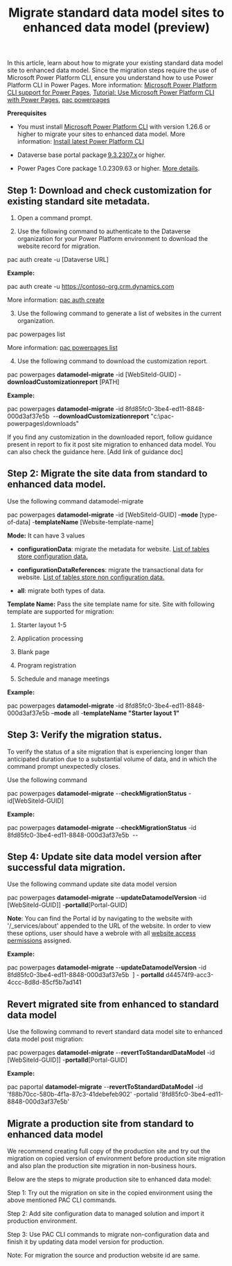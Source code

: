 ﻿---
title: Migrate standard data model sites to enhanced data model (preview)
---

In this article, learn about how to migrate your existing standard data model site to enhanced data model. Since the migration steps require the use of Microsoft Power Platform CLI, ensure you understand how to use Power Platform CLI in Power Pages. More information: [Microsoft Power Platform CLI support for Power Pages](https://learn.microsoft.com/en-us/power-pages/configure/power-platform-cli), [Tutorial: Use Microsoft Power Platform CLI with Power Pages](https://learn.microsoft.com/en-us/power-pages/configure/power-platform-cli-tutorial), [pac powerpages](https://learn.microsoft.com/en-us/power-platform/developer/cli/reference/powerpages)

**Prerequisites**

-   You must install [<u>Microsoft Power Platform CLI</u>](https://learn.microsoft.com/en-us/power-platform/developer/cli/introduction#install-using-power-platform-tools-for-visual-studio-code) with version 1.26.6 or higher to migrate your sites to enhanced data model. More information: [<u>Install latest Power Platform CLI</u>](https://learn.microsoft.com/en-us/power-platform/developer/cli/introduction#update-power-platform-cli-for-windowsmacoslinux)

-   Dataverse base portal package [<u>9.3.2307.x</u>](https://learn.microsoft.com/en-us/power-apps/maker/portals/versions/package-version-9.3.2209) or higher. 

-   Power Pages Core package 1.0.2309.63 or higher. [More details](https://learn.microsoft.com/en-us/power-pages/admin/update-solution).

## Step 1: Download and check customization for existing standard site metadata.

1.  Open a command prompt.

2.  Use the following command to authenticate to the Dataverse organization for your Power Platform environment to download the website record for migration.

pac auth create -u \[Dataverse URL\]

**Example:**

pac auth create -u https://contoso-org.crm.dynamics.com

More information: [pac auth create](https://learn.microsoft.com/en-us/power-platform/developer/cli/reference/auth)

3.  Use the following command to generate a list of websites in the current organization.

pac powerpages list

More information: [pac powerpages list](https://learn.microsoft.com/en-us/power-platform/developer/cli/reference/powerpages#pac-powerpages-list)

4.  Use the following command to download the customization report.

pac powerpages **datamodel-migrate** -id \[WebSiteId-GUID\] -**downloadCustomizationreport** \[PATH\]

**Example:**

pac powerpages **datamodel-migrate** -id 8fd85fc0-3be4-ed11-8848-000d3af37e5b  --**downloadCustomizationreport** "c:\\pac-powerpages\\downloads"

If you find any customization in the downloaded report, follow guidance present in report to fix it post site migration to enhanced data model. You can also check the guidance here. \[Add link of guidance doc\]

## Step 2: Migrate the site data from standard to enhanced data model.

Use the following command datamodel-migrate

pac powerpages **datamodel-migrate** -id \[WebSiteId-GUID\] –**mode** \[type-of-data\] -**templateName** \[Website-template-name\]

**Mode:** It can have 3 values

- **configurationData**: migrate the metadata for website. [List of tables store configuration data.](https://learn.microsoft.com/en-us/power-pages/admin/enhanced-data-model#virtual-tables)

- **configurationDataReferences**: migrate the transactional data for website. [List of tables store non configuration data.](https://learn.microsoft.com/en-us/power-pages/admin/enhanced-data-model#nonconfiguration-tables)

- **all**: migrate both types of data.

**Template Name:** Pass the site template name for site. Site with following template are supported for migration:

1.  Starter layout 1-5

2.  Application processing

3.  Blank page

4.  Program registration

5.  Schedule and manage meetings

**Example:**

pac powerpages **datamodel-migrate** -id 8fd85fc0-3be4-ed11-8848-000d3af37e5b –**mode** all -**templateName "**Starter layout 1**"**

## Step 3: Verify the migration status.

To verify the status of a site migration that is experiencing longer than anticipated duration due to a substantial volume of data, and in which the command prompt unexpectedly closes.

Use the following command 

pac powerpages **datamodel-migrate** --**checkMigrationStatus** -id\[WebSiteId-GUID\]

**Example:**

pac powerpages **datamodel-migrate** --**checkMigrationStatus** -id 8fd85fc0-3be4-ed11-8848-000d3af37e5b  --

## Step 4: Update site data model version after successful data migration.

Use the following command update site data model version

pac powerpages **datamodel-migrate** --**updateDatamodelVersion** -id \[WebSiteId-GUID\]\] -**portalId**\[Portal-GUID\]

**Note**: You can find the Portal id by navigating to the website with '/\_services/about' appended to the URL of the website. In order to view these options, user should have a webrole with all [website access permissions](https://learn.microsoft.com/en-us/power-pages/security/website-access-permission) assigned.

**Example:**

pac powerpages **datamodel-migrate** --**updateDatamodelVersion** -id 8fd85fc0-3be4-ed11-8848-000d3af37e5b  \] - **portalId** d44574f9-acc3-4ccc-8d8d-85cf5b7ad141

## Revert migrated site from enhanced to standard data model

Use the following command to revert standard data model site to enhanced data model post migration:

pac powerpages **datamodel-migrate** --**revertToStandardDataModel** -id \[WebSiteId-GUID\]\] -**portalId**\[Portal-GUID\]

**Example:**

pac paportal **datamodel-migrate** --**revertToStandardDataModel** -id 'f88b70cc-580b-4f1a-87c3-41debefeb902' -portalid '8fd85fc0-3be4-ed11-8848-000d3af37e5b'

## Migrate a production site from standard to enhanced data model

We recommend creating full copy of the production site and try out the migration on copied version of environment before production site migration and also plan the production site migration in non-business hours.

Below are the steps to migrate production site to enhanced data model:

Step 1: Try out the migration on site in the copied environment using the above mentioned PAC CLI commands.

Step 2: Add site configuration data to managed solution and import it production environment.

Step 3: Use PAC CLI commands to migrate non-configuration data and finish it by updating data model version for production.

Note: For migration the source and production website id are same.

